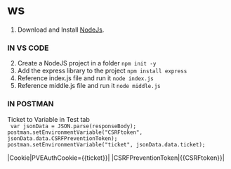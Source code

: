 # ws

1. Download and Install [NodeJs](https://nodejs.org/en/download).

### IN VS CODE

2. Create a NodeJS project in a folder `npm init -y`
3. Add the express library to the project `npm install express`
4. Reference index.js file and run it `node index.js`
5. Reference middle.js file and run it `node middle.js`

### IN POSTMAN
Ticket to Variable in Test tab  
  ` var jsonData = JSON.parse(responseBody); postman.setEnvironmentVariable("CSRFtoken", jsonData.data.CSRFPreventionToken); postman.setEnvironmentVariable("ticket", jsonData.data.ticket);`

|Cookie|PVEAuthCookie={{ticket}}|
|CSRFPreventionToken|{{CSRFtoken}}|


